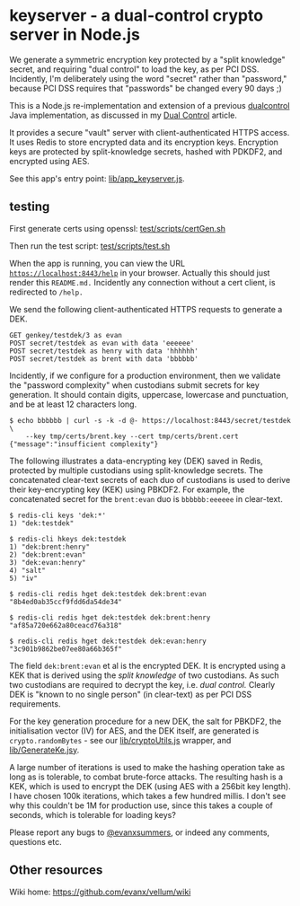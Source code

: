 # keyserver - a dual-control crypto server in Node.js

We generate a symmetric encryption key protected by a "split knowledge" secret, and requiring "dual control" to load the key, as per PCI DSS. Incidently, I'm deliberately using the word "secret" rather than "password," because PCI DSS requires that "passwords" be changed every 90 days ;)

This is a Node.js re-implementation and extension of a previous <a href="https://github.com/evanx/dualcontrol">dualcontrol</a> Java implementation, as discussed in 
my <a href="https://github.com/evanx/vellum/wiki/DualControl">Dual Control</a> article.

It provides a secure "vault" server with client-authenticated HTTPS access. It uses Redis to store encrypted data and its encryption keys. Encryption keys are protected by split-knowledge secrets, hashed with PDKDF2, and encrypted using AES.

See this app's entry point: <a href="https://github.com/evanx/keyserver/blob/master/lib/app_keyserver.js">lib/app_keyserver.js</a>.

## testing 

First generate certs using openssl: [test/scripts/certGen.sh](https://github.com/evanx/keyserver/blob/master/test/scripts/certGen.sh)

Then run the test script: [test/scripts/test.sh](https://github.com/evanx/keyserver/blob/master/test/scripts/test.sh)

When the app is running, you can view the URL <a href="https://localhost:8443/help">`https://localhost:8443/help`</a> in your browser. Actually this should just render this `README.md.` Incidently any connection without a cert client, is redirected to `/help.`


We send the following client-authenticated HTTPS requests to generate a DEK.

```shell
GET genkey/testdek/3 as evan
POST secret/testdek as evan with data 'eeeeee'
POST secret/testdek as henry with data 'hhhhhh'
POST secret/testdek as brent with data 'bbbbbb'
```

Incidently, if we configure for a production environment, then we validate the "password complexity" when custodians submit secrets for key generation. It should contain digits, uppercase, lowercase and punctuation, and be at least 12 characters long.

```shell
$ echo bbbbbb | curl -s -k -d @- https://localhost:8443/secret/testdek \
    --key tmp/certs/brent.key --cert tmp/certs/brent.cert
{"message":"insufficient complexity"}
```

The following illustrates a data-encrypting key (DEK) saved in Redis, protected by multiple custodians using split-knowledge secrets. The concatenated clear-text secrets of each duo of custodians is used to derive their key-encrypting key (KEK) using PBKDF2. For example, the concatenated secret for the `brent:evan` duo is `bbbbbb:eeeeee` in clear-text. 

```shell
$ redis-cli keys 'dek:*'
1) "dek:testdek"

$ redis-cli hkeys dek:testdek
1) "dek:brent:henry"
2) "dek:brent:evan"
3) "dek:evan:henry"
4) "salt"
5) "iv"

$ redis-cli redis hget dek:testdek dek:brent:evan
"8b4ed0ab35ccf9fdd6da54de34"

$ redis-cli redis hget dek:testdek dek:brent:henry
"af85a720e662a80ceacd76a318"

$ redis-cli redis hget dek:testdek dek:evan:henry
"3c901b9862be07ee80a66b365f"
```

The field `dek:brent:evan` et al is the encrypted DEK. It is encrypted using a KEK that is derived using the <i>split knowledge</i> of two custodians. As such two custodians are required to decrypt the key, i.e. <i>dual control.</i> Clearly DEK is "known to no single person" (in clear-text) as per PCI DSS requirements. 

For the key generation procedure for a new DEK, the salt for PBKDF2, the initialisation vector (IV) for AES, and the DEK itself, are generated is `crypto.randomBytes` - see 
our [lib/cryptoUtils.js](https://github.com/evanx/keyserver/blob/master/lib/cryptoUtils.js) wrapper, and [lib/GenerateKe.jsy](https://github.com/evanx/keyserver/blob/master/lib/GenerateKey.js).

A large number of iterations is used to make the hashing operation take as long as is tolerable, to combat brute-force attacks. The resulting hash is a KEK, which is used to encrypt the DEK (using AES with a 256bit key length). I have chosen 100k iterations, which takes a few hundred millis. I don't see why this couldn't be 1M for production use, since this takes a couple of seconds, which is tolerable for loading keys? 

Please report any bugs to <a href="https://twitter.com/evanxsummers">@evanxsummers</a>, or indeed any comments, questions etc.


## Other resources

Wiki home: https://github.com/evanx/vellum/wiki



